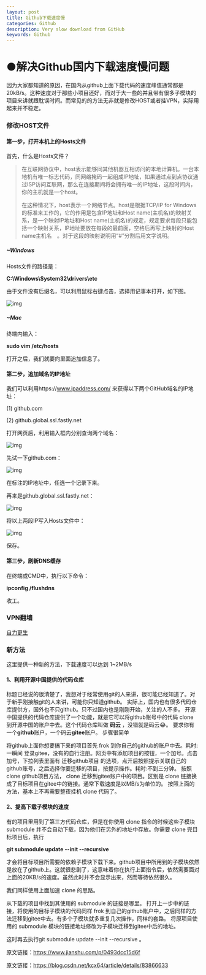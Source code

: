 ```yaml
---
layout: post
title: Github下载速度慢
categories: Github
description: Very slow download from GitHub
keywords: Github 
---
```


# ●解决Github国内下载速度慢问题

因为大家都知道的原因，在国内从github上面下载代码的速度峰值通常都是20kB/s。这种速度对于那些小项目还好，而对于大一些的并且带有很多子模块的项目来讲就跟耽误时间。而常见的的方法无非就是修改HOST或者挂VPN，实际用起来并不稳定。

### 修改HOST文件

#### 第一步，打开本机上的Hosts文件 

首先，什么是Hosts文件？

> 在互联网协议中，host表示能够同其他机器互相访问的本地计算机。一台本地机有唯一标志代码，同网络掩码一起组成IP地址，如果通过点到点协议通过ISP访问互联网，那么在连接期间将会拥有唯一的IP地址，这段时间内，你的主机就是一个host。
>
> 在这种情况下，host表示一个网络节点。host是根据TCP/IP for Windows 的标准来工作的，它的作用是包含IP地址和Host name(主机名)的映射关系，是一个映射IP地址和Host name(主机名)的规定，规定要求每段只能包括一个映射关系，IP地址要放在每段的最前面，空格后再写上映射的Host name主机名　。对于这段的映射说明用“#”分割后用文字说明。

##### ~Windows

Hosts文件的路径是：

**C:\Windows\System32\drivers\etc**

由于文件没有后缀名，可以利用鼠标右键点击，选择用记事本打开，如下图。

 

![img](https://upload-images.jianshu.io/upload_images/10482796-b3d057d8d3b69f5f.png)

 

##### ~Mac 

终端内输入：

**sudo vim /etc/hosts**

打开之后，我们就要向里面追加信息了。

#### 第二步，追加域名的IP地址

我们可以利用https://www.ipaddress.com/ 来获得以下两个GitHub域名的IP地址：

(1) github.com

(2) github.global.ssl.fastly.net

打开网页后，利用输入框内分别查询两个域名：

 

![img](https://upload-images.jianshu.io/upload_images/10482796-d4b8d060d057b6f1.png)

 

先试一下github.com：

 

![img](https://upload-images.jianshu.io/upload_images/10482796-c26549b216011c9a.png)

 

在标注的IP地址中，任选一个记录下来。

再来是github.global.ssl.fastly.net：

 

![img](https://upload-images.jianshu.io/upload_images/10482796-2748b78e2e38b87d.png)

 

将以上两段IP写入Hosts文件中：

 

![img](https://upload-images.jianshu.io/upload_images/10482796-c789141b563632cf.png)

保存。

#### 第三步，刷新DNS缓存

在终端或CMD中，执行以下命令：

 **ipconfig /flushdns**

收工。

### VPN翻墙

[自力更生](https://github.com/bannedbook/fanqiang/wiki)

### 新方法

这里提供一种新的方法，下载速度可以达到 1~2MB/s

#### 1、利用开源中国提供的代码仓库

标题已经说的很清楚了，我想对于经常使用git的人来讲，很可能已经知道了。对于新手刚接触git的人来讲，可能你只知道github。
实际上，国内也有很多代码仓库提供方，国外也不只github。只不过国内也是刚刚开始，关注的人不多。
开源中国提供的代码仓库提供了一个功能，就是它可以将github账号中的代码 clone 到开源中国的账户中去。这个代码仓库叫做 **码云** ，没错就是码云😂。
要求你有一个**github**账户，一个码云**gitee**账户。
步骤很简单

将github上面你想要搞下来的项目首先 frok 到你自己的github的账户中去。耗时:一瞬间
登录gitee，没有的自行注册。网页中有添加项目的按钮，一个加号。点击加号，下拉列表里面有 迁移github项目 的选项，点开后按照提示关联自己的github账号，之后选择你要迁移的项目，按提示操作。耗时:不到三分钟。
按照 clone github项目方法， clone 迁移到gitee账户中的项目。区别是 clone 链接换成了目标项目在gitee中的链接。通常下载速度是以MB/s为单位的。
按照上面的方法，基本上不再需要整夜挂机 clone 代码了。

#### 2、提高下载子模块的速度

有的项目里用到了第三方代码仓库，但是在你使用 clone 指令的时候这些子模块 submodule 并不会自动下载，因为他们在另外的地址中存放。你需要 clone 完目标项目后，执行

**git submodule update --init --recursive**

才会将目标项目所需要的依赖子模块下载下来。github项目中所用到的子模块依然是放在了github上。这就很悲剧了，这意味着你在执行上面指令后，依然需要面对上面的20KB/s的速度。虽然此时并不会显示出来，然而等待依然很久。

我们同样使用上面加速 clone 的思路。

从下载的项目中找到其使用的 submodule 的链接是哪里。
打开上一步中的链接，将使用的目标子模块的代码同样 frok 到自己的github账户中，之后同样的方法迁移到gitee中去。有多个子模块就多重复几次操作，同样的套路。
将原项目使用的 submodule 模块的链接地址修改为子模块迁移到gitee中后的地址。

这时再去执行git submodule update --init --recursive 。




原文链接：https://www.jianshu.com/p/0493dcc15d6f

原文链接：https://blog.csdn.net/kcx64/article/details/83866633
